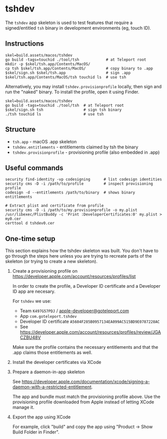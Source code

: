 # tshdev

The `tshdev` app skeleton is used to test features that require a
signed/entitled `tsh` binary in development environments (eg, touch ID).

## Instructions

```shell
skel=build.assets/macos/tshdev
go build -tags=touchid ./tool/tsh            # at Teleport root
mkdir -p $skel/tsh.app/Contents/MacOS/
cp tsh $skel/tsh.app/Contents/MacOS/         # copy binary to .app
$skel/sign.sh $skel/tsh.app                  # sign .app
$skel/tsh.app/Contents/MacOS/tsh touchid ls  # use tsh
```

Alternatively, you may install `tshdev.provisionprofile` locally, then sign and
run the "naked" binary. To install the profile, open it using Finder.

```shell
skel=build.assets/macos/tshdev
go build -tags=touchid ./tool/tsh  # at Teleport root
$skel/sign.sh tsh                  # sign tsh binary
./tsh touchid ls                   # use tsh
```

## Structure

* `tsh.app`                 - macOS .app skeleton
* `tshdev.entitlements`     - entitlements claimed by tsh the binary
* `tshdev.provisionprofile` - provisioning profile (also embedded in .app)

## Useful commands

```shell
security find-identity -vp codesigning      # list codesign identities
security cms -D -i /path/to/profile         # inspect provisioning profile
codesign -d --entitlements /path/to/binary  # shows binary entitlements

# Extract plist and certificate from profile
security cms -D -i /path/to/my.provisionprofile -o my.plist
/usr/libexec/PlistBuddy -c 'Print :DeveloperCertificates:0' my.plist > my0.cer
certtool d tshdev0.cer
```

## One-time setup

This section explains how the tshdev skeleton was built. You don't have to go
through the steps here unless you are trying to recreate parts of the skeleton
(or trying to create a new skeleton).

1. Create a provisioning profile on
   https://developer.apple.com/account/resources/profiles/list

    In order to create the profile, a Developer ID certificate and a Developer
    ID app are necesary.

    For `tshdev` we use:

    - Team `K497G57PDJ` / apple-developer@goteleport.com
    - App `com.goteleport.tshdev`
    - Developer ID certificate `A5604F285B0957134EA099AC515BD9E0787228AC`
    - See https://developer.apple.com/account/resources/profiles/review/JGACZBU48V

    Make sure the profile contains the necessary entitlements and that the .app
    claims those entitlements as well.

2. Install the developer certificates via XCode
3. Prepare a daemon-in-app skeleton

    See
    https://developer.apple.com/documentation/xcode/signing-a-daemon-with-a-restricted-entitlement.

    The app and bundle must match the provisioning profile above. Use the
    provisioning profile downloaded from Apple instead of letting XCode manage
    it.

4. Export the app using XCode

    For example, click "build" and copy the app using "Product -> Show Build
    Folder in Finder".
